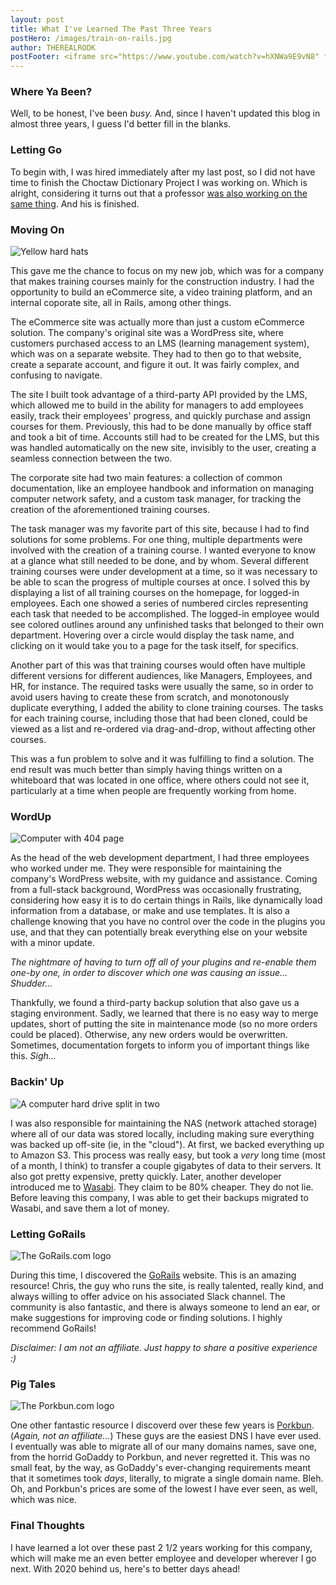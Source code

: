 ```yaml
---
layout: post
title: What I've Learned The Past Three Years
postHero: /images/train-on-rails.jpg
author: THEREALRODK
postFooter: <iframe src="https://www.youtube.com/watch?v=hXNWa9E9vN8" frameborder="0" allow="autoplay; encrypted-media" allowfullscreen></iframe>
---
```


### Where Ya Been?

Well, to be honest, I've been *busy.* And, since I haven't updated this blog in almost three years, I guess I'd better fill in the blanks.

### Letting Go

To begin with, I was hired immediately after my last post, so I did not have time to finish the Choctaw Dictionary Project I was working on. Which is alright, considering it turns out that a professor <a href="https://www.webonary.org/byington-choctaw/" target="_blank" rel="noopener">was also working on the same thing</a>. And his is finished.

### Moving On

<img class="pull-left" src="https://images.unsplash.com/photo-1509453721491-c3af5961df76?ixid=MXwxMjA3fDB8MHxwaG90by1wYWdlfHx8fGVufDB8fHw%3D&ixlib=rb-1.2.1&auto=format&fit=crop&w=2775&q=80" alt="Yellow hard hats" style="max-width: 300px;">

This gave me the chance to focus on my new job, which was for a company that makes training courses mainly for the construction industry. I had the opportunity to build an eCommerce site, a video training platform, and an internal coporate site, all in Rails, among other things.

The eCommerce site was actually more than just a custom eCommerce solution. The company's original site was a WordPress site, where customers purchased access to an LMS (learning management system), which was on a separate website. They had to then go to that website, create a separate account, and figure it out. It was fairly complex, and confusing to navigate.

The site I built took advantage of a third-party API provided by the LMS, which allowed me to build in the ability for managers to add employees easily, track their employees' progress, and quickly purchase and assign courses for them. Previously, this had to be done manually by office staff and took a bit of time. Accounts still had to be created for the LMS, but this was handled automatically on the new site, invisibly to the user, creating a seamless connection between the two.

The corporate site had two main features: a collection of common documentation, like an employee handbook and information on managing computer network safety, and a custom task manager, for tracking the creation of the aforementioned training courses.

The task manager was my favorite part of this site, because I had to find solutions for some problems. For one thing, multiple departments were involved with the creation of a training course. I wanted everyone to know at a glance what still needed to be done, and by whom. Several different training courses were under development at a time, so it was necessary to be able to scan the progress of multiple courses at once. I solved this by displaying a list of all training courses on the homepage, for logged-in employees. Each one showed a series of numbered circles representing each task that needed to be accomplished. The logged-in employee would see colored outlines around any unfinished tasks that belonged to their own department. Hovering over a circle would display the task name, and clicking on it would take you to a page for the task itself, for specifics.

Another part of this was that training courses would often have multiple different versions for different audiences, like Managers, Employees, and HR, for instance. The required tasks were usually the same, so in order to avoid users having to create these from scratch, and monotonously duplicate everything, I added the ability to clone training courses. The tasks for each training course, including those that had been cloned, could be viewed as a list and re-ordered via drag-and-drop, without affecting other courses.

This was a fun problem to solve and it was fulfilling to find a solution. The end result was much better than simply having things written on a whiteboard that was located in one office, where others could not see it, particularly at a time when people are frequently working from home.

### WordUp

<img class="pull-left" src="https://images.unsplash.com/photo-1584824486509-112e4181ff6b?ixid=MXwxMjA3fDB8MHxzZWFyY2h8Mnx8YnJva2VuJTIwY29tcHV0ZXJ8ZW58MHx8MHw%3D&ixlib=rb-1.2.1&auto=format&fit=crop&w=800&q=60" alt="Computer with 404 page" style="max-width: 300px;">

As the head of the web development department, I had three employees who worked under me. They were responsible for maintaining the company's WordPress website, with my guidance and assistance. Coming from a full-stack background, WordPress was occasionally frustrating, considering how easy it is to do certain things in Rails, like dynamically load information from a database, or make and use templates. It is also a challenge knowing that you have no control over the code in the plugins you use, and that they can potentially break everything else on your website with a minor update.

*The nightmare of having to turn off all of your plugins and re-enable them one-by one, in order to discover which one was causing an issue… Shudder…*

Thankfully, we found a third-party backup solution that also gave us a staging environment. Sadly, we learned that there is no easy way to merge updates, short of putting the site in maintenance mode (so no more orders could be placed). Otherwise, any new orders would be overwritten. Sometimes, documentation forgets to inform you of important things like this. *Sigh…*

### Backin' Up

<img class="pull-left" src="https://images.unsplash.com/photo-1562414962-a6b4f966070d?ixid=MXwxMjA3fDB8MHxzZWFyY2h8MTB8fGJhY2t1cHxlbnwwfHwwfA%3D%3D&ixlib=rb-1.2.1&auto=format&fit=crop&w=800&q=60" alt="A computer hard drive split in two" style="max-width: 300px;">

I was also responsible for maintaining the NAS (network attached storage) where all of our data was stored locally, including making sure everything was backed up off-site (ie, in the "cloud"). At first, we backed everything up to Amazon S3. This process was really easy, but took a *very* long time (most of a month, I think) to transfer a couple gigabytes of data to their servers. It also got pretty expensive, pretty quickly. Later, another developer introduced me to <a href="https://wasabi.com/" target="_blank" rel="noopener">Wasabi</a>. They claim to be 80% cheaper. They do not lie. Before leaving this company, I was able to get their backups migrated to Wasabi, and save them a lot of money.

### Letting GoRails

<img class="pull-left" src="https://d2i2nj5el4wq1j.cloudfront.net/assets/logo-a191a70fa781dc8b50cda97f97d8613b74079a5f7775ee51d78b06f4ee2fa9ac.svg" alt="The GoRails.com logo" style="max-width: 300px;">

During this time, I discovered the <a href="https://gorails.com/" target="_blank" rel="noopener">GoRails</a> website. This is an amazing resource! Chris, the guy who runs the site, is really talented, really kind, and always willing to offer advice on his associated Slack channel. The community is also fantastic, and there is always someone to lend an ear, or make suggestions for improving code or finding solutions. I highly recommend GoRails!

*Disclaimer: I am not an affiliate. Just happy to share a positive experience :)*

### Pig Tales

<img class="pull-left" src="https://porkbun.com/partners/logos/porkbun.comphpPkl2eU.svg" alt="The Porkbun.com logo" style="max-width: 300px;">

One other fantastic resource I discoverd over these few years is <a href="https://porkbun.com" target="_blank" rel="noopener">Porkbun</a>. (*Again, not an affiliate…*) These guys are the easiest DNS I have ever used. I eventually was able to migrate all of our many domains names, save one, from the horrid GoDaddy to Porkbun, and never regretted it. This was no small feat, by the way, as GoDaddy's ever-changing requirements meant that it sometimes took _days_, literally, to migrate a single domain name. Bleh. Oh, and Porkbun's prices are some of the lowest I have ever seen, as well, which was nice.

### Final Thoughts

I have learned a lot over these past 2 1/2 years working for this company, which will make me an even better employee and developer wherever I go next. With 2020 behind us, here's to better days ahead!


<!--

Use this to place images within the article. Use the pull-left and pull-right classes for placement.

<img class="pull-left" src="http://placekitten.com/g/400/200"
     alt="kitten">
-->